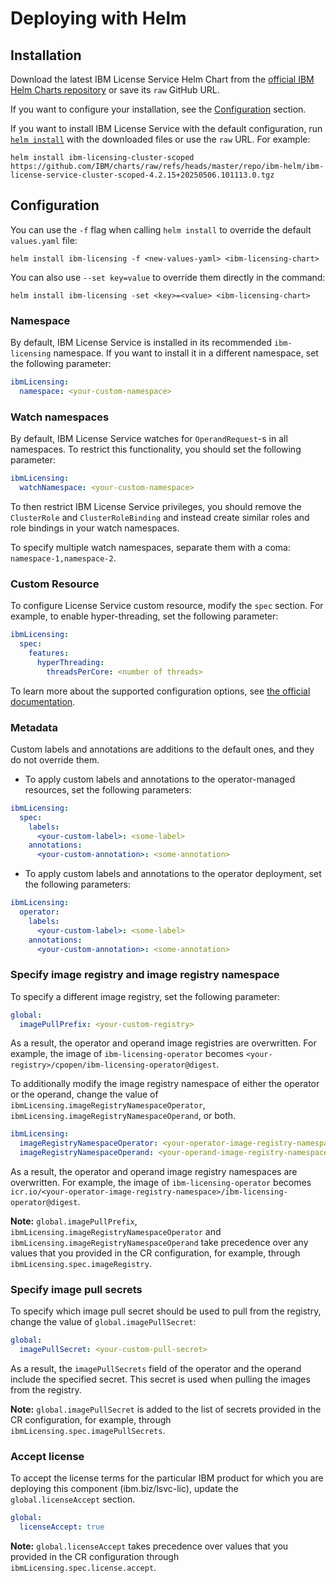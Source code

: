 # Deploying with Helm

## Installation

Download the latest IBM License Service Helm Chart from the
[official IBM Helm Charts repository](https://github.com/IBM/charts/tree/master/repo/ibm-helm) or save its `raw` GitHub URL.

If you want to configure your installation, see the [Configuration](#configuration) section.

If you want to install IBM License Service with the default configuration, run [`helm install`](https://helm.sh/docs/helm/helm_install/) with the downloaded files or use the `raw` URL. For example:

```shell
helm install ibm-licensing-cluster-scoped https://github.com/IBM/charts/raw/refs/heads/master/repo/ibm-helm/ibm-license-service-cluster-scoped-4.2.15+20250506.101113.0.tgz
```

## Configuration

You can use the `-f` flag when calling `helm install` to override the default `values.yaml` file:
```shell
helm install ibm-licensing -f <new-values-yaml> <ibm-licensing-chart>
```

You can also use `--set key=value` to override them directly in the command:
```shell
helm install ibm-licensing -set <key>=<value> <ibm-licensing-chart>
```

### Namespace

By default, IBM License Service is installed in its recommended `ibm-licensing` namespace. If you want to install it in a different namespace, set the following parameter:

```yaml
ibmLicensing:
  namespace: <your-custom-namespace>
```

### Watch namespaces

By default, IBM License Service watches for `OperandRequest`-s in all namespaces. To restrict this functionality, you should set the following parameter:

```yaml
ibmLicensing:
  watchNamespace: <your-custom-namespace>
```

To then restrict IBM License Service privileges, you should remove the <name> `ClusterRole` and <name> `ClusterRoleBinding` and instead create similar roles and role bindings in your watch namespaces.

To specify multiple watch namespaces, separate them with a coma: `namespace-1,namespace-2`.

### Custom Resource

To configure License Service custom resource, modify the `spec` section. For example, to enable hyper-threading, set the following parameter:

```yaml
ibmLicensing:
  spec:
    features:
      hyperThreading:
        threadsPerCore: <number of threads>
```

To learn more about the supported configuration options, see
[the official documentation](https://www.ibm.com/docs/en/cloud-paks/foundational-services/4.12.0?topic=service-configuring).

### Metadata

Custom labels and annotations are additions to the default ones, and they do not override them.

- To apply custom labels and annotations to the operator-managed resources, set the following parameters:

```yaml
ibmLicensing:
  spec:
    labels:
      <your-custom-label>: <some-label>
    annotations:
      <your-custom-annotation>: <some-annotation>
```

- To apply custom labels and annotations to the operator deployment, set the following parameters:

```yaml
ibmLicensing:
  operator:
    labels:
      <your-custom-label>: <some-label>
    annotations:
      <your-custom-annotation>: <some-annotation>
```

### Specify image registry and image registry namespace

To specify a different image registry, set the following parameter:

```yaml
global:
  imagePullPrefix: <your-custom-registry>
```

As a result, the operator and operand image registries are overwritten. For example, the image of `ibm-licensing-operator` becomes `<your-registry>/cpopen/ibm-licensing-operator@digest`.

To additionally modify the image registry namespace of either the operator or the operand, change the value of
`ibmLicensing.imageRegistryNamespaceOperator`, `ibmLicensing.imageRegistryNamespaceOperand`, or both.

```yaml
ibmLicensing:
  imageRegistryNamespaceOperator: <your-operator-image-registry-namespace>
  imageRegistryNamespaceOperand: <your-operand-image-registry-namespace>
```

As a result, the operator and operand image registry namespaces are overwritten. For example, the image of `ibm-licensing-operator` becomes `icr.io/<your-operator-image-registry-namespace>/ibm-licensing-operator@digest`.

**Note:** `global.imagePullPrefix`, `ibmLicensing.imageRegistryNamespaceOperator` and `ibmLicensing.imageRegistryNamespaceOperand` take precedence over any values that you provided in the CR configuration, for example, through `ibmLicensing.spec.imageRegistry`.

### Specify image pull secrets

To specify which image pull secret should be used to pull from the registry, change the value of `global.imagePullSecret`:

```yaml
global:
  imagePullSecret: <your-custom-pull-secret>
```

As a result, the `imagePullSecrets` field of the operator and the operand include the specified secret. This secret is used when pulling the images from the registry.

**Note:** `global.imagePullSecret` is added to the list of secrets provided in the CR configuration, for example, through `ibmLicensing.spec.imagePullSecrets`.

### Accept license

To accept the license terms for the particular IBM product for which you are deploying this component (ibm.biz/lsvc-lic), update the `global.licenseAccept` section.

```yaml
global:
  licenseAccept: true
```

**Note:** `global.licenseAccept` takes precedence over values that you provided in the CR configuration through `ibmLicensing.spec.license.accept`.
